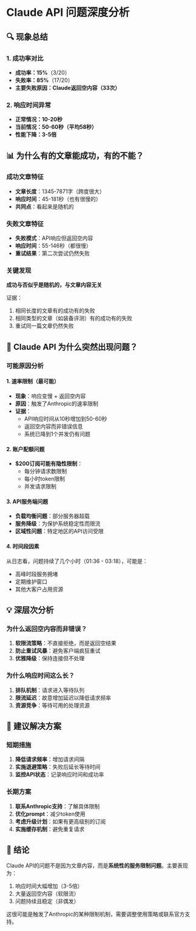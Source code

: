# Claude API 问题深度分析

## 🔍 现象总结

### 1. 成功率对比
- **成功率：15%**（3/20）
- **失败率：85%**（17/20）
- **主要失败原因：Claude返回空内容（33次）**

### 2. 响应时间异常
- **正常情况：10-20秒**
- **当前情况：50-60秒（平均58秒）**
- **性能下降：3-5倍**

## 📊 为什么有的文章能成功，有的不能？

### 成功文章特征
- **文章长度**：1345-7871字（跨度很大）
- **响应时间**：45-181秒（也有很慢的）
- **共同点**：看起来是随机的

### 失败文章特征
- **失败模式**：API响应但返回空内容
- **响应时间**：55-146秒（都很慢）
- **重试结果**：第二次尝试仍然失败

### 关键发现
**成功与否似乎是随机的，与文章内容无关**

证据：
1. 相同长度的文章有的成功有的失败
2. 相同类型的文章（如装备评测）有的成功有的失败
3. 重试同一篇文章仍然失败

## 🎯 Claude API 为什么突然出现问题？

### 可能原因分析

#### 1. **速率限制（最可能）**
- **现象**：响应变慢 + 返回空内容
- **原因**：触发了Anthropic的速率限制
- **证据**：
  - API响应时间从10秒增加到50-60秒
  - 返回空内容而非错误信息
  - 系统已降到1个并发仍有问题

#### 2. **账户配额问题**
- **$200订阅可能有隐性限制**：
  - 每分钟请求数限制
  - 每小时token限制
  - 并发请求限制

#### 3. **API服务端问题**
- **负载均衡问题**：部分服务器超载
- **服务降级**：为保护系统稳定性而限流
- **区域性问题**：特定地区的API访问受限

#### 4. **时间段因素**
从日志看，问题持续了几个小时（01:36 - 03:18），可能是：
- 高峰时段服务拥堵
- 定期维护窗口
- 其他大客户占用资源

## 💡 深层次分析

### 为什么返回空内容而非错误？
1. **软限流策略**：不直接拒绝，而是返回空结果
2. **防止重试风暴**：避免客户端疯狂重试
3. **优雅降级**：保持连接但不处理

### 为什么响应时间这么长？
1. **排队机制**：请求进入等待队列
2. **限流延迟**：故意增加延迟以降低请求频率
3. **资源竞争**：等待可用的处理资源

## 🔧 建议解决方案

### 短期措施
1. **降低请求频率**：增加请求间隔
2. **实施退避策略**：失败后延长等待时间
3. **监控API状态**：记录响应时间和成功率

### 长期方案
1. **联系Anthropic支持**：了解具体限制
2. **优化prompt**：减少token使用
3. **考虑升级计划**：如果有更高级别的订阅
4. **实施缓存机制**：避免重复请求

## 📝 结论

Claude API的问题不是因为文章内容，而是**系统性的服务限制问题**。主要表现为：
1. 响应时间大幅增加（3-5倍）
2. 大量返回空内容（软限流）
3. 问题持续且稳定（非偶发）

这很可能是触发了Anthropic的某种限制机制，需要调整使用策略或联系官方支持。